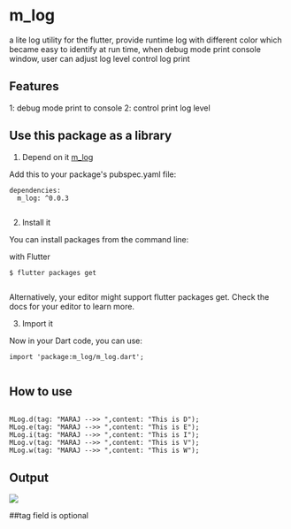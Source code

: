 # m_log

a lite log utility for the flutter, provide runtime log with different color which became easy to identify at run time,  when debug mode print console window, user can adjust log level control log print

## Features

1: debug mode print to console
2: control print log level

## Use this package as a library

1. Depend on it [m_log](https://pub.dev/packages/m_log)

Add this to your package's pubspec.yaml file:

```
dependencies:
  m_log: ^0.0.3
  
```

2. Install it

You can install packages from the command line:

with Flutter


```
$ flutter packages get
  
```

Alternatively, your editor might support flutter packages get. Check the docs for your editor to learn more.

3. Import it

Now in your Dart code, you can use:

```
import 'package:m_log/m_log.dart';
  
```

## How to use

```

MLog.d(tag: "MARAJ -->> ",content: "This is D");
MLog.e(tag: "MARAJ -->> ",content: "This is E");
MLog.i(tag: "MARAJ -->> ",content: "This is I");
MLog.v(tag: "MARAJ -->> ",content: "This is V");
MLog.w(tag: "MARAJ -->> ",content: "This is W");

```

## Output

![](https://raw.githubusercontent.com/maraj91/master/screenshot/console_output.png)


##tag field is optional